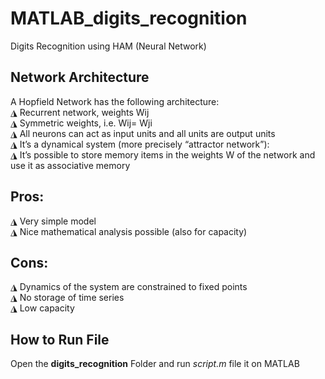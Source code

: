 # MATLAB_digits_recognition
Digits Recognition using HAM (Neural Network)

## Network Architecture
A Hopfield Network has the following architecture:\
◮ Recurrent network, weights Wij\
◮ Symmetric weights, i.e. Wij= Wji\
◮ All neurons can act as input units and all units are output units\
◮ It’s a dynamical system (more precisely “attractor network”):\
◮ It’s possible to store memory items in the weights W of the network and use it as associative memory

## Pros:
◮ Very simple model\
◮ Nice mathematical analysis possible (also for capacity)

## Cons:
◮ Dynamics of the system are constrained to fixed points\
◮ No storage of time series\
◮ Low capacity

## How to Run File
Open the **digits_recognition** Folder and run *script.m* file it on MATLAB
